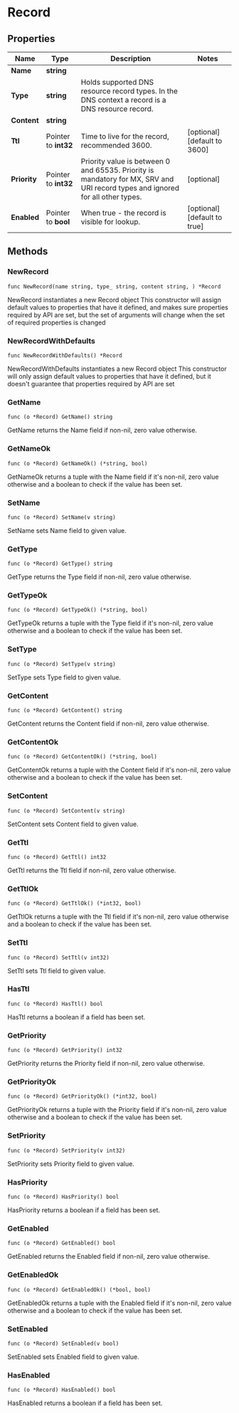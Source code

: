 # Record

## Properties

|Name | Type | Description | Notes|
|------------ | ------------- | ------------- | -------------|
|**Name** | **string** |  | |
|**Type** | **string** | Holds supported DNS resource record types. In the DNS context a record is a DNS resource record. | |
|**Content** | **string** |  | |
|**Ttl** | Pointer to **int32** | Time to live for the record, recommended 3600. | [optional] [default to 3600]|
|**Priority** | Pointer to **int32** | Priority value is between 0 and 65535. Priority is mandatory for MX, SRV and URI record types and ignored for all other types. | [optional] |
|**Enabled** | Pointer to **bool** | When true - the record is visible for lookup. | [optional] [default to true]|

## Methods

### NewRecord

`func NewRecord(name string, type_ string, content string, ) *Record`

NewRecord instantiates a new Record object
This constructor will assign default values to properties that have it defined,
and makes sure properties required by API are set, but the set of arguments
will change when the set of required properties is changed

### NewRecordWithDefaults

`func NewRecordWithDefaults() *Record`

NewRecordWithDefaults instantiates a new Record object
This constructor will only assign default values to properties that have it defined,
but it doesn't guarantee that properties required by API are set

### GetName

`func (o *Record) GetName() string`

GetName returns the Name field if non-nil, zero value otherwise.

### GetNameOk

`func (o *Record) GetNameOk() (*string, bool)`

GetNameOk returns a tuple with the Name field if it's non-nil, zero value otherwise
and a boolean to check if the value has been set.

### SetName

`func (o *Record) SetName(v string)`

SetName sets Name field to given value.


### GetType

`func (o *Record) GetType() string`

GetType returns the Type field if non-nil, zero value otherwise.

### GetTypeOk

`func (o *Record) GetTypeOk() (*string, bool)`

GetTypeOk returns a tuple with the Type field if it's non-nil, zero value otherwise
and a boolean to check if the value has been set.

### SetType

`func (o *Record) SetType(v string)`

SetType sets Type field to given value.


### GetContent

`func (o *Record) GetContent() string`

GetContent returns the Content field if non-nil, zero value otherwise.

### GetContentOk

`func (o *Record) GetContentOk() (*string, bool)`

GetContentOk returns a tuple with the Content field if it's non-nil, zero value otherwise
and a boolean to check if the value has been set.

### SetContent

`func (o *Record) SetContent(v string)`

SetContent sets Content field to given value.


### GetTtl

`func (o *Record) GetTtl() int32`

GetTtl returns the Ttl field if non-nil, zero value otherwise.

### GetTtlOk

`func (o *Record) GetTtlOk() (*int32, bool)`

GetTtlOk returns a tuple with the Ttl field if it's non-nil, zero value otherwise
and a boolean to check if the value has been set.

### SetTtl

`func (o *Record) SetTtl(v int32)`

SetTtl sets Ttl field to given value.

### HasTtl

`func (o *Record) HasTtl() bool`

HasTtl returns a boolean if a field has been set.

### GetPriority

`func (o *Record) GetPriority() int32`

GetPriority returns the Priority field if non-nil, zero value otherwise.

### GetPriorityOk

`func (o *Record) GetPriorityOk() (*int32, bool)`

GetPriorityOk returns a tuple with the Priority field if it's non-nil, zero value otherwise
and a boolean to check if the value has been set.

### SetPriority

`func (o *Record) SetPriority(v int32)`

SetPriority sets Priority field to given value.

### HasPriority

`func (o *Record) HasPriority() bool`

HasPriority returns a boolean if a field has been set.

### GetEnabled

`func (o *Record) GetEnabled() bool`

GetEnabled returns the Enabled field if non-nil, zero value otherwise.

### GetEnabledOk

`func (o *Record) GetEnabledOk() (*bool, bool)`

GetEnabledOk returns a tuple with the Enabled field if it's non-nil, zero value otherwise
and a boolean to check if the value has been set.

### SetEnabled

`func (o *Record) SetEnabled(v bool)`

SetEnabled sets Enabled field to given value.

### HasEnabled

`func (o *Record) HasEnabled() bool`

HasEnabled returns a boolean if a field has been set.


